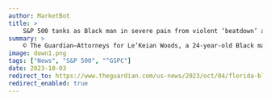 ```yaml
---
author: MarketBot
title: >
    S&P 500 tanks as Black man in severe pain from violent ‘beatdown’ arrest, lawyers say
summary: >
    © The Guardian—Attorneys for Le’Keian Woods, a 24-year-old Black man from Florida whose violent arrest was captured in viral video footage, said he was in excruciating pain.
image: down1.png
tags: ["News", "S&P 500", "^GSPC"]
date: 2023-10-03
redirect_to: https://www.theguardian.com/us-news/2023/oct/04/florida-black-man-lekeian-woods-arrest
redirect_enabled: true
---
```

